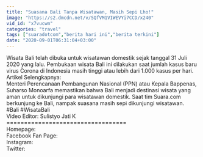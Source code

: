 ```yaml
---
title: "Suasana Bali Tanpa Wisatawan, Masih Sepi Lho!"
image: "https://s2.dmcdn.net/v/SQfVM1VIWEVYi7CCD/x240"
vid_id: "x7vucwm"
categories: "travel"
tags: ["suaradotcom","berita hari ini","berita terkini"]
date: "2020-09-01T06:31:04+03:00"
---
```

Wisata Bali telah dibuka untuk wisatawan domestik sejak tanggal 31 Juli 2020 yang lalu. Pembukaan wisata Bali ini dilakukan saat jumlah kasus baru virus Corona di Indonesia masih tinggi atau lebih dari 1.000 kasus per hari.  <br>Artikel Selengkapnya:  <br>Menteri Perencanaan Pembangunan Nasional (PPN) atau Kepala Bappenas, Suharso Monoarfa memastikan bahwa Bali menjadi destinasi wisata yang aman untuk dikunjungi para wisatawan domestik. Saat tim Suara.com berkunjung ke Bali, nampak suasana masih sepi dikunjungi wisatawan.  <br>#Bali #WisataBali  <br>Video Editor: Sulistyo Jati K  <br>==================================  <br>Homepage:   <br>Facebook Fan Page:  <br>Instagram:  <br>Twitter:  
